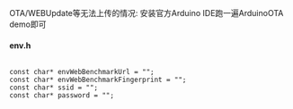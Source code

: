 OTA/WEBUpdate等无法上传的情况: 安装官方Arduino IDE跑一遍ArduinoOTA demo即可

#### env.h  

```

const char* envWebBenchmarkUrl = "";
const char* envWebBenchmarkFingerprint = "";
const char* ssid = "";
const char* password = "";

```


